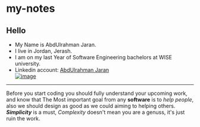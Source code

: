 # my-notes

## Hello<br>


- My Name is AbdUlrahman Jaran.
- I live in Jordan, Jerash.
- I am on my last Year of Software Engineering bachelors at WISE university.
- Linkedin account: [AbdUlrahman Jaran](www.linkedin.com/in/abdulrahman-jaran)<br>
[![image](https://media-exp1.licdn.com/dms/image/C4D03AQGLvaJT3MLeiA/profile-displayphoto-shrink_400_400/0/1640375395620?e=1649894400&v=beta&t=A3GAKOxR1pxfHkeAEmdb5C3yFKfd-pPLDz-ckpy30Ts)](www.linkedin.com/in/abdulrahman-jaran)
---

Before you start coding you should fully understand your upcoming work, and know that The Most important goal from any **software** is to *help people*, also we should design as good as we could aiming to helping others.<br>
***Simplicity*** is a must, *Complexity* doesn't mean you are a genuss, it's just ruin the work.